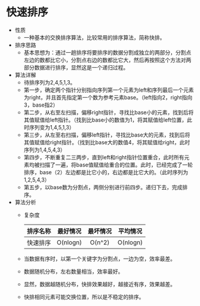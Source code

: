 # 快速排序
- 性质
	- 一种基本的交换排序算法，比较常用的排序算法，简称快排。
- 排序思路
	- 基本思想为：通过一趟排序将要排序的数据分割成独立的两部分，分割点左边的数都比它小，分割点右边的数都比它大，然后再按照这个方法对两部分数据进行排序，显然这是一个递归过程。
- 算法详解
	- 待排序列为2,4,5,1,3。
	- 第一步，确定两个指针分别指向序列第一个元素为left和序列最后一个元素为right，并且首先指定第一个数为参考元素base。（left指向2，right指向3，base指2）
	- 第二步，从右至左扫描，偏移right指针，寻找比base小的元素，找到后将其值赋值给left指针。（找到比base小的数值为1，将其赋值给left位置，此时序列变为1,4,5,1,3）
	- 第三步，从左至右扫描，偏移left指针，寻找比base大的元素，找到后将其值赋值给right指针。（找到比base大的数值4，将其赋值给right，此时序列为1,4,5,4,3）
	- 第四步，不断重复二三两步，直到left和right指针位置重合，此时所有元素均被扫描了一遍，将base值赋值给重合的位置。此时，已经完成了一轮排序，base（2）左边都是比它小的，右边都是比它大的。（此时序列为1,2,5,4,3）
	- 第五步，以base数为分割点，两侧分别进行前四步。递归下去，完成排序。
- 算法分析
	- 复杂度
	
		| 排序名称 | 最好情况 | 最坏情况 | 平均情况 |
		| :---: | :---: | :---: | :---: |
		| 快速排序 | O(nlogn) | O(n^2) | O(nlogn) |

	- 当数据有序时，以第一个关键字为分割点，一边为空，效率最差。
	- 数据随机分布，左右数量相当，效率最好。
	- 显然，数据越随机分布，快排效果越好，越接近有序，效果越差。
	- 快排相同元素可能交换位置，所以是不稳定的排序。
